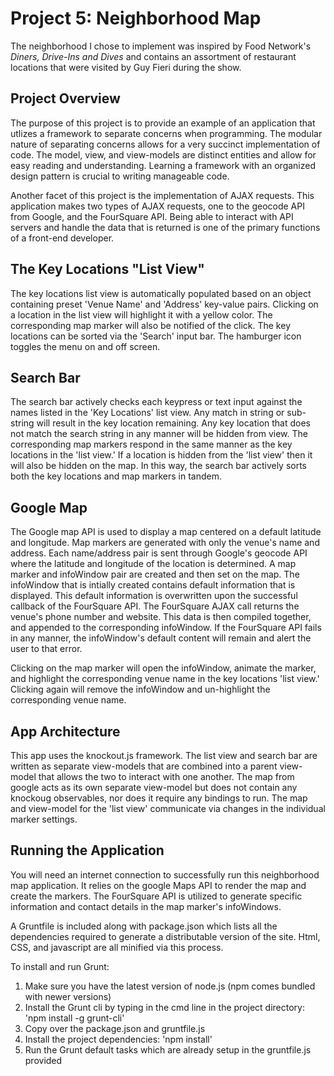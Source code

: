 # Project 5: Neighborhood Map

The neighborhood I chose to implement was inspired by Food Network's <i>Diners, Drive-Ins and Dives</i> and contains an assortment of restaurant locations that were visited by Guy Fieri during the show.

## Project Overview

The purpose of this project is to provide an example of an application that utlizes a framework to separate concerns when programming.  The modular nature of separating concerns allows for a very succinct implementation of code.  The model, view, and view-models are distinct entities and allow for easy reading and understanding.  Learning a framework with an organized design pattern is crucial to writing manageable code.<br>

Another facet of this project is the implementation of AJAX requests.  This application makes two types of AJAX requests, one to the geocode API from Google, and the FourSquare API.  Being able to interact with API servers and handle the data that is returned is one of the primary functions of a front-end developer.

## The Key Locations "List View"

The key locations list view is automatically populated based on an object containing preset 'Venue Name' and 'Address' key-value pairs.  Clicking on a location in the list view will highlight it with a yellow color.  The corresponding map marker will also be notified of the click.  The key locations can be sorted via the 'Search' input bar.  The hamburger icon toggles the menu on and off screen.

## Search Bar

The search bar actively checks each keypress or text input against the names listed in the 'Key Locations' list view.  Any match in string or sub-string will result in the key location remaining.  Any key location that does not match the search string in any manner will be hidden from view.  The corresponding map markers respond in the same manner as the key locations in the 'list view.'  If a location is hidden from the 'list view' then it will also be hidden on the map.  In this way, the search bar actively sorts both the key locations and map markers in tandem.

## Google Map

The Google map API is used to display a map centered on a default latitude and longitude.  Map markers are generated with only the venue's name and address.  Each name/address pair is sent through Google's geocode API where the latitude and longitude of the location is determined.  A map marker and infoWindow pair are created and then set on the map.  The infoWindow that is intially created contains default information that is displayed.  This default information is overwritten upon the successful callback of the FourSquare API.  The FourSquare AJAX call returns the venue's phone number and website.  This data is then compiled together, and appended to the corresponding infoWindow.  If the FourSquare API fails in any manner, the infoWindow's default content will remain and alert the user to that error. <br>

Clicking on the map marker will open the infoWindow, animate the marker, and highlight the corresponding venue name in the key locations 'list view.'  Clicking again will remove the infoWindow and un-highlight the corresponding venue name.

## App Architecture

This app uses the knockout.js framework.  The list view and search bar are written as separate view-models that are combined into a parent view-model that allows the two to interact with one another.  The map from google acts as its own separate view-model but does not contain any knockoug observables, nor does it require any bindings to run.  The map and view-model for the 'list view' communicate via changes in the individual marker settings.

## Running the Application

You will need an internet connection to successfully run this neighborhood map application.  It relies on the google Maps API to render the map and create the markers.  The FourSquare API is utilized to generate specific information and contact details in the map marker's infoWindows.<br>

A Gruntfile is included along with package.json which lists all the dependencies required to generate a distributable version of the site.  Html, CSS, and javascript are all minified via this process.

To install and run Grunt:

1.	Make sure you have the latest version of node.js (npm comes bundled with newer versions)
2.	Install the Grunt cli by typing in the cmd line in the project directory: 'npm install -g grunt-cli'
3.	Copy over the package.json and gruntfile.js
4.	Install the project dependencies: 'npm install'
5.	Run the Grunt default tasks which are already setup in the gruntfile.js provided